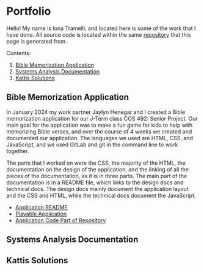 # Portfolio

Hello! My name is Iona Tramelli, and located here is some of the work that I have done. All source code is located within the same [repository](https://github.com/itramell/itramell.github.io) that this page is generated from.

Contents:
1. [Bible Memorization Application](#bible-memorization-application)
2. [Systems Analysis Documentation](#systems-analysis-documentation)
3. [Kattis Solutions](#kattis-solutions)

## Bible Memorization Application

In January 2024 my work partner Jaylyn Henegar and I created a Bible memorization application for our J-Term class COS 492: Senior Project. Our main goal for the application was to make a fun game for kids to help with memorizing Bible verses, and over the course of 4 weeks we created and documented our application. The languages we used are HTML, CSS, and JavaScript, and we used GitLab and git in the command line to work together.

The parts that I worked on were the CSS, the majority of the HTML, the documentation on the design of the application, and the linking of all the pieces of the documentation, as it is in three parts. The main part of the documentation is in a README file, which links to the design docs and technical docs. The design docs mainly document the application layout and the CSS and HTML, while the technical docs document the JavaScript. 

- [Application README](https://github.com/itramell/itramell.github.io/blob/1430b00d24656fb159bf1a5d3f6beabd73f4ca03/BibleMemorizationApp/README.md)
- [Playable Application](https://itramell.github.io/Homepage.html)
- [Application Code Part of Repository](https://github.com/itramell/itramell.github.io/tree/1430b00d24656fb159bf1a5d3f6beabd73f4ca03/BibleMemorizationApp)

## Systems Analysis Documentation



## Kattis Solutions
